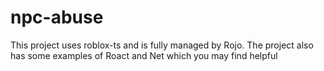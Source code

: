 # npc-abuse
This project uses roblox-ts and is fully managed by Rojo. The project also has some examples of Roact and Net which you may find helpful
